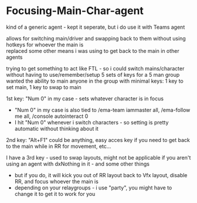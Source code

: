 # Focusing-Main-Char-agent

kind of a generic agent - kept it seperate, but i do use it with Teams agent     

allows for switching main/driver and swapping back to them without using hotkeys for whoever the main is     
replaced some other means i was using to get back to the main in other agents

trying to get something to act like FTL - so i could switch mains/character without having to use/remember/setup 5 sets of keys for a 5 man group     
wanted the ability to main anyone in the group with minimal keys: 1 key to set main, 1 key to swap to main     

1st key: "Num 0" in my case - sets whatever character is in focus
*  "Num 0" in my case is also tied to /ema-team iammaster all, /ema-follow me all, /console autointeract 0
*  I hit "Num 0" whenever i switch characters - so setting is pretty automatic without thinking about it

2nd key: "Alt+F1" could be anything, easy acces key if you need to get back to the main while in RR for movement, etc...     

I have a 3rd key - used to swap layouts, might not be applicable if you aren't using an agent with dxNothing in it - and some other things
*  but if you do, it will kick you out of RR layout back to Vfx layout, disable RR, and focus whoever the main is
*  depending on your relaygroups - i use "party", you might have to change it to get it to work for you


